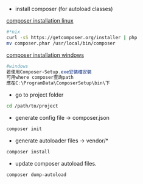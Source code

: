 <!-- tag: windows linux composer-->

- install composer (for autoload classes)

[composer installation linux]
```sh
#*nix
curl -sS https://getcomposer.org/installer | php
mv composer.phar /usr/local/bin/composer
```

[composer installation windows]
```powershell
#windows
若使用Composer-Setup.exe安裝檔安裝
可用where composer查詢path
應在C:\ProgramData\ComposerSetup\bin\下
```

- go to project folder
```sh
cd /path/to/project
```

- generate config file -> composer.json
```sh
composer init
```

- generate autoloader files -> vendor/*
```sh
composer install
```

- update composer autoload files.
```sh
composer dump-autoload
```

[composer installation windows]:https://getcomposer.org/doc/00-intro.md#installation-windows
[composer installation linux]:https://getcomposer.org/doc/00-intro.md#installation-nix
